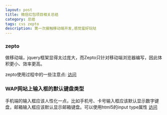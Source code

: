 ```yaml
---
layout: post
title: 微信红包项目相关总结
category: 总结
tags: css zepto 
description: 第一次接触移动端开发,感觉蛮好玩哒
---
```


### zepto
做移动端，jquery框架显得太过庞大，而Zepto只针对移动端浏览器编写，因此体积更小、效率更高。

zepto使用过程中的一些注意点:
[访问](http://chaoskeh.com/blog/some-experience-of-using-zepto.html)

### WAP网站上输入框的默认键盘类型
手机端的输入框应该人性化一点，比如手机号、卡号输入框应该默认显示数字键盘，邮箱输入框应该默认显示邮箱键盘。可以使用html5的input type属性 [访问](http://www.w3school.com.cn/html5/att_input_type.asp)